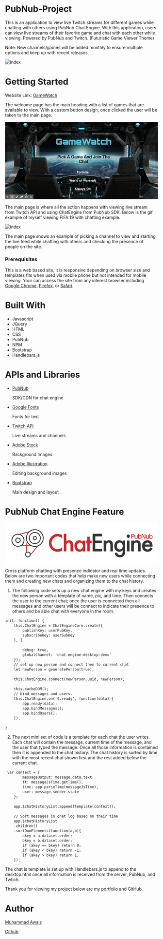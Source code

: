 # PubNub-Project

This is an application to view live Twitch streams for different games while chatting with others using PubNub Chat Engine. With this application, users can view live streams of their favorite game and chat with each other while viewing. Powered by PubNub and Twitch. (Futuristic Game Viewer Theme)

Note: New channels/games will be added monthly to ensure multiple options and keep up with recent releases. 

![index](images/Screen1.png)

# Getting Started

Website Link: [GameWatch](https://mawais54013.github.io/PubNub-Project/)

The welcome page has the main heading with a list of games that are available to view. With a custom button design, once clicked the user will be taken to the main page. 

![Homepage](images/gif1.gif)

The main page is where all the action happens with viewing live stream from Twitch API and using ChatEngine from PubNub SDK. Below is the gif example of myself viewing FIFA 19 with chatting example.

![index](images/gif2.gif)

The main page shows an example of picking a channel to view and starting the live feed while chatting with others and checking the presence of people on the site. 

### Prerequisites

This is a web based site, it is responsive depending on browser size and templates fits when used via mobile phone but not intended for mobile viewing. Your can access the site from any interest browser including [Google Chrome](https://www.google.com/chrome/), [Firefox](https://www.mozilla.org/en-US/firefox/new/), or [Safari](https://www.apple.com/safari/). 

# Built With

* Javascript
* JQuery
* HTML
* CSS
* PubNub
* NPM
* Bootstrap
* Handlebars.js

# APIs and Libraries
* [PubNub](https://www.pubnub.com/)
    
    SDK/CDN for chat engine

* [Google Fonts](https://fonts.google.com/)

    Fonts for text

* [Twitch API](https://dev.twitch.tv/)

    Live streams and channels

* [Adobe Stock](https://stock.adobe.com/uk/)

    Background Images

* [Adobe Illustration](https://www.adobe.com/products/illustrator.html)

    Editing background images

* [Bootstrap](https://getbootstrap.com/)

    Main design and layout

# PubNub Chat Engine Feature

![ChatEngine](images/img3.png)

Cross platform chatting with presence indicator and real time updates. Below are two important codes that help make new users while connecting them and creating new chats and organizing them to the chat history.

1) The following code sets up a new chat engine with my keys and creates the new person with a template of name, pic, and time. Then connects the user to the current chat; once the user is connected then all messages and other users will be connect to indicate their presence to others and be able chat with everyone in the room. 

```
init: function() {
    this.ChatEngine = ChatEngineCore.create({
        publishKey: userPubKey,
        subscribeKey: userSubKey
    }, {
        
        debug: true,
        globalChannel: 'chat-engine-desktop-demo'
    });
    // set up new person and connect them to current chat
    let newPerson = generatePerson(true);

    this.ChatEngine.connect(newPerson.uuid, newPerson);

    this.cacheDOM();
    // bind messages and users.
    this.ChatEngine.on('$.ready', function(data) {
        app.ready(data);
        app.bindMessages();
        app.bindUsers();
    });

}
```

2) The next mini set of code is a template for each chat the user writes. Each chat will contain the message, current time of the message, and the user that typed the message. Once all those information is contained then it is appended to the chat history. The chat history is sorted by time with the most recent chat shown first and the rest added below the current chat. 

```
 var context = {
        messageOutput: message.data.text,
        tt: messageJsTime.getTime(),
        time: app.parseTime(messageJsTime),
        user: message.sender.state
    };

    app.$chatHistoryList.append(template(context));

    // Sort messages in chat log based on their time
    app.$chatHistoryList
    .children()
    .sortDomElements(function(a,b){
        akey = a.dataset.order;
        bkey = b.dataset.order;
        if (akey == bkey) return 0;
        if (akey < bkey) return -1;
        if (akey > bkey) return 1;
    });
```

The chat is template is set up with Handlebars.js to append to the desktop.html once all information is received from the server, PubNub, and Twtich. 

Thank you for viewing my project below are my portfolio and GitHub.

# Author 

[Muhammad Awais](https://mawais54013.github.io/MAwais/)

[Github](https://github.com/mawais54013)